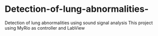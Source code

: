 # Detection-of-lung-abnormalities-
Detection of lung abnormalities using sound signal analysis 
This project using MyRio as controller and LabView
